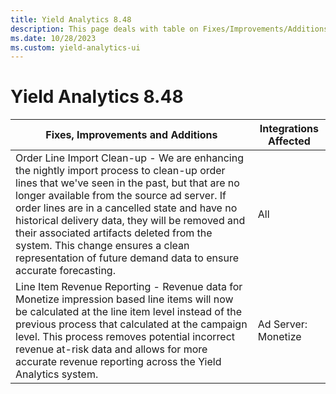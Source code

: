 ```yaml
---
title: Yield Analytics 8.48
description: This page deals with table on Fixes/Improvements/Additions and Integrations Affected (Version 8.48).
ms.date: 10/28/2023
ms.custom: yield-analytics-ui
---
```


# Yield Analytics 8.48

| Fixes, Improvements and Additions | Integrations Affected |
|--|--|
| Order Line Import Clean-up - We are enhancing the nightly import process to clean-up order lines that we've seen in the past, but that are no longer available from the source ad server. If order lines are in a cancelled state and have no historical delivery data, they will be removed and their associated artifacts deleted from the system. This change ensures a clean representation of future demand data to ensure accurate forecasting. | All |
| Line Item Revenue Reporting - Revenue data for Monetize impression based line items will now be calculated at the line item level instead of the previous process that calculated at the campaign level. This process removes potential incorrect revenue at-risk data and allows for more accurate revenue reporting across the Yield Analytics system. | Ad Server: Monetize |
